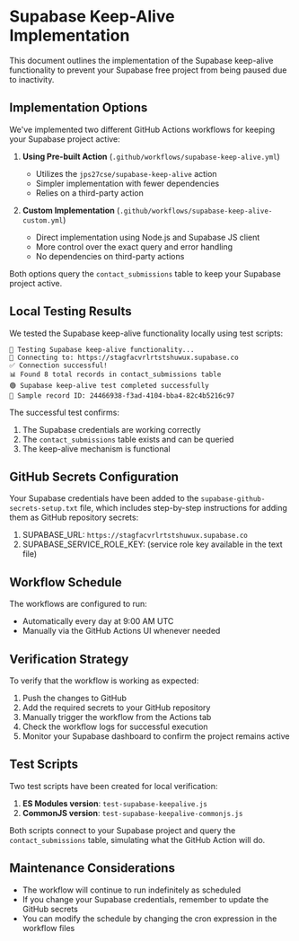 # Supabase Keep-Alive Implementation

This document outlines the implementation of the Supabase keep-alive functionality to prevent your Supabase free project from being paused due to inactivity.

## Implementation Options

We've implemented two different GitHub Actions workflows for keeping your Supabase project active:

1. **Using Pre-built Action** (`.github/workflows/supabase-keep-alive.yml`)
   - Utilizes the `jps27cse/supabase-keep-alive` action
   - Simpler implementation with fewer dependencies
   - Relies on a third-party action

2. **Custom Implementation** (`.github/workflows/supabase-keep-alive-custom.yml`)
   - Direct implementation using Node.js and Supabase JS client
   - More control over the exact query and error handling
   - No dependencies on third-party actions

Both options query the `contact_submissions` table to keep your Supabase project active.

## Local Testing Results

We tested the Supabase keep-alive functionality locally using test scripts:

```
🔄 Testing Supabase keep-alive functionality...
🔗 Connecting to: https://stagfacvrlrtstshuwux.supabase.co
✅ Connection successful!
📊 Found 8 total records in contact_submissions table
🟢 Supabase keep-alive test completed successfully
📝 Sample record ID: 24466938-f3ad-4104-bba4-82c4b5216c97
```

The successful test confirms:
1. The Supabase credentials are working correctly
2. The `contact_submissions` table exists and can be queried
3. The keep-alive mechanism is functional

## GitHub Secrets Configuration

Your Supabase credentials have been added to the `supabase-github-secrets-setup.txt` file, which includes step-by-step instructions for adding them as GitHub repository secrets:

1. SUPABASE_URL: `https://stagfacvrlrtstshuwux.supabase.co`
2. SUPABASE_SERVICE_ROLE_KEY: (service role key available in the text file)

## Workflow Schedule

The workflows are configured to run:
- Automatically every day at 9:00 AM UTC
- Manually via the GitHub Actions UI whenever needed

## Verification Strategy

To verify that the workflow is working as expected:

1. Push the changes to GitHub
2. Add the required secrets to your GitHub repository
3. Manually trigger the workflow from the Actions tab
4. Check the workflow logs for successful execution
5. Monitor your Supabase dashboard to confirm the project remains active

## Test Scripts

Two test scripts have been created for local verification:

1. **ES Modules version**: `test-supabase-keepalive.js`
2. **CommonJS version**: `test-supabase-keepalive-commonjs.js`

Both scripts connect to your Supabase project and query the `contact_submissions` table, simulating what the GitHub Action will do.

## Maintenance Considerations

- The workflow will continue to run indefinitely as scheduled
- If you change your Supabase credentials, remember to update the GitHub secrets
- You can modify the schedule by changing the cron expression in the workflow files
